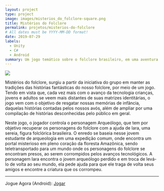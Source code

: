 ```yaml
---
layout: project
type: project
image: images/misterios_do_folclore-square.png
title: Mistérios do Folclore
permalink: projetos/misterios-do-folclore
# All dates must be YYYY-MM-DD format!
date: 2019-07-29
labels:
  - Unity
  - C#
  - Android
summary: Um jogo temático sobre o folclore brasileiro, em uma aventura divertida e lúdica.
---
```


<img class="ui image" src="{{ site.baseurl }}/images/misterios_do_folclore-header.png">

Mistérios do folclore, surgiu a partir da iniciativa do grupo em manter as tradições das histórias fantásticas do nosso folclore, por meio de um jogo. Tendo em vista que, cada vez mais com o avanço da tecnologia crianças, jovens e adultos se veem mais distantes de suas matrizes identitárias, o jogo vem com o objetivo de resgatar nossas memórias de infância, daquelas histórias contadas pelos nossos avós, além de ampliar por uma compilação de histórias desconhecidas pelo público em geral.

Neste jogo, o jogador controla o personagem Arqueólogo, que tem por objetivo recuperar os personagens do folclore com a ajuda de Iara, uma sereia, figura folclórica brasileira.
O enredo se baseia nesse jovem estudante de arqueologia em uma expedição  comum, onde encontra um portal misterioso em pleno coração da floresta Amazônica, sendo teletransportado para um mundo onde os personagens do folclore se encontram presos, ao serem corrompidos pelos avanços tecnológicos. A personagem Iara encontra o jovem arqueólogo perdido e em troca de levá-lo de volta ao seu mundo, ela pede ajuda para que ele traga de volta seus amigos e encontre a criatura que os corrompeu.
<hr>
Jogue Agora (Android): <a href="https://play.google.com/store/apps/details?id=com.cakeroll.misteriosfolclore"><i class="large github icon"></i>Jogar</a>